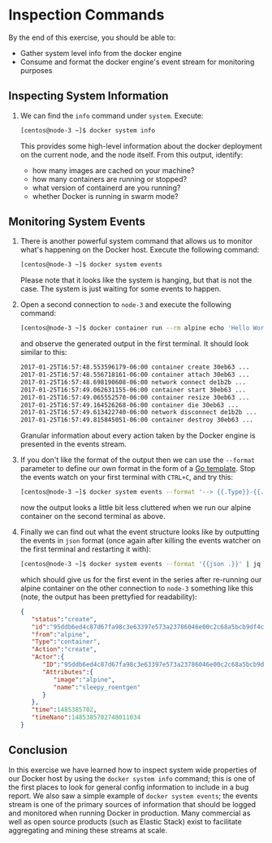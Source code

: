 # Inspection Commands

By the end of this exercise, you should be able to:

 - Gather system level info from the docker engine
 - Consume and format the docker engine's event stream for monitoring purposes

## Inspecting System Information

1.  We can find the `info` command under `system`. Execute:

    ```bash
    [centos@node-3 ~]$ docker system info
    ```

    This provides some high-level information about the docker deployment on the current node, and the node itself. From this output, identify:

    - how many images are cached on your machine?
    - how many containers are running or stopped?
    - what version of containerd are you running?
    - whether Docker is running in swarm mode?

## Monitoring System Events

1.  There is another powerful system command that allows us to monitor what's happening on the Docker host. Execute the following command:

    ```bash
    [centos@node-3 ~]$ docker system events
    ```

    Please note that it looks like the system is hanging, but that is not the case. The system is just waiting for some events to happen.

2.  Open a second connection to `node-3` and execute the following command:

    ```bash
    [centos@node-3 ~]$ docker container run --rm alpine echo 'Hello World!'
    ```

    and observe the generated output in the first terminal. It should look similar to this:

    ```bash
    2017-01-25T16:57:48.553596179-06:00 container create 30eb63 ...
    2017-01-25T16:57:48.556718161-06:00 container attach 30eb63 ...
    2017-01-25T16:57:48.698190608-06:00 network connect de1b2b ...
    2017-01-25T16:57:49.062631155-06:00 container start 30eb63 ...
    2017-01-25T16:57:49.065552570-06:00 container resize 30eb63 ...
    2017-01-25T16:57:49.164526268-06:00 container die 30eb63 ...
    2017-01-25T16:57:49.613422740-06:00 network disconnect de1b2b ...
    2017-01-25T16:57:49.815845051-06:00 container destroy 30eb63 ...
    ```

    Granular information about every action taken by the Docker engine is presented in the events stream.

3.  If you don't like the format of the output then we can use the `--format` parameter to define our own format in the form of a [Go template](https://golang.org/pkg/text/template/). Stop the events watch on your first terminal with `CTRL+C`, and try this:

    ```bash
    [centos@node-3 ~]$ docker system events --format '--> {{.Type}}-{{.Action}}'
    ```

    now the output looks a little bit less cluttered when we run our alpine container on the second terminal as above.

4.  Finally we can find out what the event structure looks like by outputting the events in `json` format (once again after killing the events watcher on the first terminal and restarting it with):

    ```bash
    [centos@node-3 ~]$ docker system events --format '{{json .}}' | jq
    ```

    which should give us for the first event in the series after re-running our alpine container on the other connection to `node-3` something like this (note, the output has been prettyfied for readability):

    ```json
    {
       "status":"create",
       "id":"95ddb6ed4c87d67fa98c3e63397e573a23786046e00c2c68a5bcb9df4c17635c",
       "from":"alpine",
       "Type":"container",
       "Action":"create",
       "Actor":{
          "ID":"95ddb6ed4c87d67fa98c3e63397e573a23786046e00c2c68a5bcb9df4c17635c",
          "Attributes":{
             "image":"alpine",
             "name":"sleepy_roentgen"
          }
       },
       "time":1485385702,
       "timeNano":1485385702748011034
    }
    ```

## Conclusion

In this exercise we have learned how to inspect system wide properties of our Docker host by using the `docker system info` command; this is one of the first places to look for general config information to include in a bug report. We also saw a simple example of `docker system events`; the events stream is one of the primary sources of information that should be logged and monitored when running Docker in production. Many commercial as well as open source products (such as Elastic Stack) exist to facilitate aggregating and mining these streams at scale.
